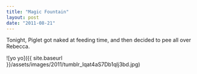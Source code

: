 ```yaml
---
title: "Magic Fountain"
layout: post
date: "2011-08-21"
---
```


Tonight, Piglet got naked at feeding time, and then decided to pee all over Rebecca.

![yo yo]({{ site.baseurl }}/assets/images/2011/tumblr_lqat4aS7Db1qlj3bd.jpg)
